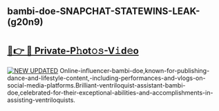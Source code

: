 ## bambi-doe-SNAPCHAT-STATEWINS-LEAK-(g20n9)


# <h2><a href="https://mediaupload.pro?-20M">🔗👉 🔴 Private-P𝚑ot𝚘𝚜-V𝚒d𝚎o</a></h2>

[![NEW UPDATED](https://i.imgur.com/0qMVB7G.gif)](https://mediaupload.pro?-20M)
Online-influencer-bambi-doe,known-for-publishing-dance-and-lifestyle-content,-including-performances-and-vlogs-on-social-media-platforms.Brilliant-ventriloquist-assistant-bambi-doe,celebrated-for-their-exceptional-abilities-and-accomplishments-in-assisting-ventriloquists.  
